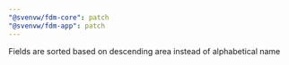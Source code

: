 ```yaml
---
"@svenvw/fdm-core": patch
"@svenvw/fdm-app": patch
---
```


Fields are sorted based on descending area instead of alphabetical name
